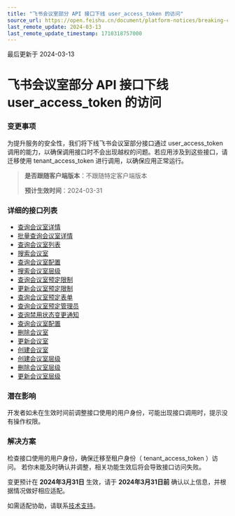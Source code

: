 ```yaml
---
title: "飞书会议室部分 API 接口下线 user_access_token 的访问"
source_url: https://open.feishu.cn/document/platform-notices/breaking-change/access-to-uat-offline-meeting-room
last_remote_update: 2024-03-13
last_remote_update_timestamp: 1710318757000
---
```

最后更新于 2024-03-13

# 飞书会议室部分 API 接口下线 user_access_token 的访问
### 变更事项

为提升服务的安全性，我们将下线飞书会议室部分接口通过 user_access_token 调用的能力，以确保调用接口时不会出现越权的问题。若应用涉及到这些接口，请迁移使用 tenant_access_token 进行调用，以确保应用正常运行。

> **是否跟随客户端版本**：不跟随特定客户端版本 
> 
> **预计生效时间**：2024-03-31

### 详细的接口列表
- [查询会议室详情](https://open.feishu.cn/document/uAjLw4CM/ukTMukTMukTM/reference/vc-v1/room/get)
- [批量查询会议室详情](https://open.feishu.cn/document/uAjLw4CM/ukTMukTMukTM/reference/vc-v1/room/mget)
- [查询会议室列表](https://open.feishu.cn/document/uAjLw4CM/ukTMukTMukTM/reference/vc-v1/room/list)
- [搜索会议室](https://open.feishu.cn/document/uAjLw4CM/ukTMukTMukTM/reference/vc-v1/room/search)
- [查询会议室配置](https://open.feishu.cn/document/uAjLw4CM/ukTMukTMukTM/reference/vc-v1/scope_config/get)
- [搜索会议室层级](https://open.feishu.cn/document/uAjLw4CM/ukTMukTMukTM/reference/vc-v1/room_level/search)
- [查询会议室预定限制](https://open.feishu.cn/document/uAjLw4CM/ukTMukTMukTM/reference/vc-v1/reserve_config/reserve_scope)
- [更新会议室预定限制](https://open.feishu.cn/document/uAjLw4CM/ukTMukTMukTM/reference/vc-v1/reserve_config/patch)
- [查询会议室预定表单](https://open.feishu.cn/document/uAjLw4CM/ukTMukTMukTM/reference/vc-v1/reserve_config-form/get)
- [查询会议室预定管理员](https://open.feishu.cn/document/uAjLw4CM/ukTMukTMukTM/reference/vc-v1/reserve_config-admin/get)
- [查询禁用状态变更通知](https://open.feishu.cn/document/uAjLw4CM/ukTMukTMukTM/reference/vc-v1/reserve_config-disable_inform/get)
- [查询会议室配置](https://open.feishu.cn/document/uAjLw4CM/ukTMukTMukTM/reference/vc-v1/scope_config/get)
- [删除会议室](https://open.feishu.cn/document/uAjLw4CM/ukTMukTMukTM/reference/vc-v1/room/delete)
- [更新会议室](https://open.feishu.cn/document/uAjLw4CM/ukTMukTMukTM/reference/vc-v1/room/patch)
- [创建会议室](https://open.feishu.cn/document/uAjLw4CM/ukTMukTMukTM/reference/vc-v1/room/create)
- [创建会议室层级](https://open.feishu.cn/document/uAjLw4CM/ukTMukTMukTM/reference/vc-v1/room_level/create)
- [删除会议室层级](https://open.feishu.cn/document/uAjLw4CM/ukTMukTMukTM/reference/vc-v1/room_level/del)
- [更新会议室层级](https://open.feishu.cn/document/uAjLw4CM/ukTMukTMukTM/reference/vc-v1/room_level/patch)

### 潜在影响

开发者如未在生效时间前调整接口使用的用户身份，可能出现接口调用时，提示没有操作权限。

### 解决方案

检查接口使用的用户身份，确保迁移至租户身份（ tenant_access_token ）访问。
若你未能及时确认并调整，相关功能生效后将会导致接口访问失败。 

变更预计在 **2024年3月31日** 生效，请于 **2024年3月31日前** 确认以上信息，并根据情况做好相应适配。 

如需适配协助，请联系[技术支持](https://applink.feishu.cn/TLJpeNdW)。
